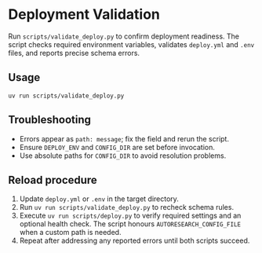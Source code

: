 # Deployment Validation

Run `scripts/validate_deploy.py` to confirm deployment readiness. The script
checks required environment variables, validates `deploy.yml` and `.env` files,
and reports precise schema errors.

## Usage

```
uv run scripts/validate_deploy.py
```

## Troubleshooting

- Errors appear as `path: message`; fix the field and rerun the script.
- Ensure `DEPLOY_ENV` and `CONFIG_DIR` are set before invocation.
- Use absolute paths for `CONFIG_DIR` to avoid resolution problems.

## Reload procedure

1. Update `deploy.yml` or `.env` in the target directory.
2. Run `uv run scripts/validate_deploy.py` to recheck schema rules.
3. Execute `uv run scripts/deploy.py` to verify required settings and an
   optional health check. The script honours `AUTORESEARCH_CONFIG_FILE` when a
   custom path is needed.
4. Repeat after addressing any reported errors until both scripts succeed.
